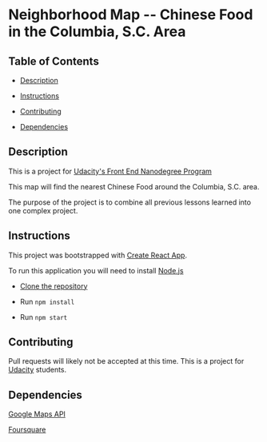# Neighborhood Map -- Chinese Food in the Columbia, S.C. Area


## Table of Contents

* [Description](description)

* [Instructions](instructions)

* [Contributing](contributing)

* [Dependencies](dependencies)


## Description
This is a project for [Udacity's Front End Nanodegree Program](https://www.udacity.com/course/front-end-web-developer-nanodegree--nd001)

This map will find the nearest Chinese Food around the Columbia, S.C. area.

The purpose of the project is to combine all previous lessons learned into one complex project.

## Instructions 
This project was bootstrapped with [Create React App](https://github.com/facebook/create-react-app).

To run this application you will need to install [Node.js](https://nodejs.org/en/download/)

- [Clone the repository](https://github.com/sabrinatolle/neighborhood-map.git)

- Run ```npm install```

- Run ```npm start```

## Contributing

Pull requests will likely not be accepted at this time. This is a project for [Udacity](https://www.udacity.com/) students.

## Dependencies

[Google Maps API](https://developers.google.com/maps/documentation/)

[Foursquare](https://foursquare.com/developers/apps)

